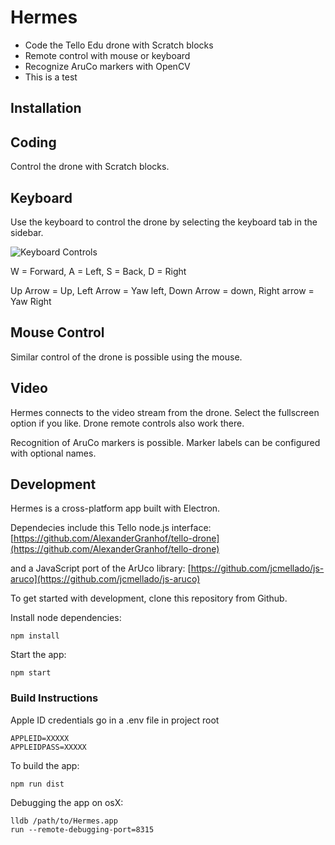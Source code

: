 # Hermes

* Code the Tello Edu drone with Scratch blocks
* Remote control with mouse or keyboard
* Recognize AruCo markers with OpenCV
* This is a test

## Installation

## Coding

Control the drone with Scratch blocks.

## Keyboard

Use the keyboard to control the drone by selecting the keyboard tab in the sidebar.

![Keyboard Controls](https://github.com/tgb20/Hermes/tree/73646529f4a5ee07d36bc2ee06a4b75a9a4d5dd6/public/media/keyboard_controls.png?raw=true)

W = Forward, A = Left, S = Back, D = Right

Up Arrow = Up, Left Arrow = Yaw left, Down Arrow = down, Right arrow = Yaw Right

## Mouse Control

Similar control of the drone is possible using the mouse.

## Video

Hermes connects to the video stream from the drone. Select the fullscreen option if you like. Drone remote controls also work there.

Recognition of AruCo markers is possible. Marker labels can be configured with optional names.

## Development

Hermes is a cross-platform app built with Electron.

Dependecies include this Tello node.js interface: [https://github.com/AlexanderGranhof/tello-drone](https://github.com/AlexanderGranhof/tello-drone)

and a JavaScript port of the ArUco library: [https://github.com/jcmellado/js-aruco](https://github.com/jcmellado/js-aruco)

To get started with development, clone this repository from Github.

Install node dependencies:

```text
npm install
```

Start the app:

```text
npm start
```

### Build Instructions

Apple ID credentials go in a .env file in project root

```text
APPLEID=XXXXX
APPLEIDPASS=XXXXX
```

To build the app:

```text
npm run dist
```

Debugging the app on osX:

```text
lldb /path/to/Hermes.app
run --remote-debugging-port=8315
```

